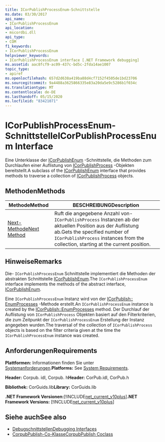 ```yaml
---
title: ICorPublishProcessEnum-Schnittstelle
ms.date: 03/30/2017
api_name:
- ICorPublishProcessEnum
api_location:
- mscordbi.dll
api_type:
- COM
f1_keywords:
- ICorPublishProcessEnum
helpviewer_keywords:
- ICorPublishProcessEnum interface [.NET Framework debugging]
ms.assetid: aac8fcf9-ac09-437c-bd5c-2fda14ae1007
topic_type:
- apiref
ms.openlocfilehash: 657d2d638a419ba88d4cf7152f4505de1bd23706
ms.sourcegitcommit: 9a4488a3625866335e83a20da5e9c5286b1f034c
ms.translationtype: MT
ms.contentlocale: de-DE
ms.lasthandoff: 05/15/2020
ms.locfileid: "83421071"
---
```

# <a name="icorpublishprocessenum-interface"></a><span data-ttu-id="4492a-102">ICorPublishProcessEnum-Schnittstelle</span><span class="sxs-lookup"><span data-stu-id="4492a-102">ICorPublishProcessEnum Interface</span></span>
<span data-ttu-id="4492a-103">Eine Unterklasse der [ICorPublishEnum](icorpublishenum-interface.md) -Schnittstelle, die Methoden zum Durchlaufen einer Auflistung von [ICorPublishProcess](icorpublishprocess-interface.md) -Objekten bereitstellt.</span><span class="sxs-lookup"><span data-stu-id="4492a-103">A subclass of the [ICorPublishEnum](icorpublishenum-interface.md) interface that provides methods to traverse a collection of [ICorPublishProcess](icorpublishprocess-interface.md) objects.</span></span>  
  
## <a name="methods"></a><span data-ttu-id="4492a-104">Methoden</span><span class="sxs-lookup"><span data-stu-id="4492a-104">Methods</span></span>  
  
|<span data-ttu-id="4492a-105">Methode</span><span class="sxs-lookup"><span data-stu-id="4492a-105">Method</span></span>|<span data-ttu-id="4492a-106">BESCHREIBUNG</span><span class="sxs-lookup"><span data-stu-id="4492a-106">Description</span></span>|  
|------------|-----------------|  
|[<span data-ttu-id="4492a-107">Next-Methode</span><span class="sxs-lookup"><span data-stu-id="4492a-107">Next Method</span></span>](icorpublishprocessenum-next-method.md)|<span data-ttu-id="4492a-108">Ruft die angegebene Anzahl von- `ICorPublishProcess` Instanzen ab der aktuellen Position aus der Auflistung ab.</span><span class="sxs-lookup"><span data-stu-id="4492a-108">Gets the specified number of `ICorPublishProcess` instances from the collection, starting at the current position.</span></span>|  
  
## <a name="remarks"></a><span data-ttu-id="4492a-109">Hinweise</span><span class="sxs-lookup"><span data-stu-id="4492a-109">Remarks</span></span>  
 <span data-ttu-id="4492a-110">Die- `ICorPublishProcessEnum` Schnittstelle implementiert die Methoden der abstrakten Schnittstelle [ICorPublishEnum](icorpublishenum-interface.md).</span><span class="sxs-lookup"><span data-stu-id="4492a-110">The `ICorPublishProcessEnum` interface implements the methods of the abstract interface, [ICorPublishEnum](icorpublishenum-interface.md).</span></span>  
  
 <span data-ttu-id="4492a-111">Eine `ICorPublishProcessEnum` Instanz wird von der [ICorPublish:: EnumProcesses](icorpublish-enumprocesses-method.md) -Methode erstellt.</span><span class="sxs-lookup"><span data-stu-id="4492a-111">An `ICorPublishProcessEnum` instance is created by the [ICorPublish::EnumProcesses](icorpublish-enumprocesses-method.md) method.</span></span> <span data-ttu-id="4492a-112">Der Durchlauf der Auflistung von `ICorPublishProcess` Objekten basiert auf den Filterkriterien, die zum Zeitpunkt der `ICorPublishProcessEnum` Erstellung der Instanz angegeben wurden.</span><span class="sxs-lookup"><span data-stu-id="4492a-112">The traversal of the collection of `ICorPublishProcess` objects is based on the filter criteria given at the time the `ICorPublishProcessEnum` instance was created.</span></span>  
  
## <a name="requirements"></a><span data-ttu-id="4492a-113">Anforderungen</span><span class="sxs-lookup"><span data-stu-id="4492a-113">Requirements</span></span>  
 <span data-ttu-id="4492a-114">**Plattformen:** Informationen finden Sie unter [Systemanforderungen](../../get-started/system-requirements.md).</span><span class="sxs-lookup"><span data-stu-id="4492a-114">**Platforms:** See [System Requirements](../../get-started/system-requirements.md).</span></span>  
  
 <span data-ttu-id="4492a-115">**Header:** Corpub. idl, Corpub. h</span><span class="sxs-lookup"><span data-stu-id="4492a-115">**Header:** CorPub.idl, CorPub.h</span></span>  
  
 <span data-ttu-id="4492a-116">**Bibliothek:** CorGuids.lib</span><span class="sxs-lookup"><span data-stu-id="4492a-116">**Library:** CorGuids.lib</span></span>  
  
 <span data-ttu-id="4492a-117">**.NET Framework Versionen:**[!INCLUDE[net_current_v10plus](../../../../includes/net-current-v10plus-md.md)]</span><span class="sxs-lookup"><span data-stu-id="4492a-117">**.NET Framework Versions:** [!INCLUDE[net_current_v10plus](../../../../includes/net-current-v10plus-md.md)]</span></span>  
  
## <a name="see-also"></a><span data-ttu-id="4492a-118">Siehe auch</span><span class="sxs-lookup"><span data-stu-id="4492a-118">See also</span></span>

- [<span data-ttu-id="4492a-119">Debugschnittstellen</span><span class="sxs-lookup"><span data-stu-id="4492a-119">Debugging Interfaces</span></span>](debugging-interfaces.md)
- [<span data-ttu-id="4492a-120">CorpubPublish-Co-Klasse</span><span class="sxs-lookup"><span data-stu-id="4492a-120">CorpubPublish Coclass</span></span>](corpubpublish-coclass.md)
